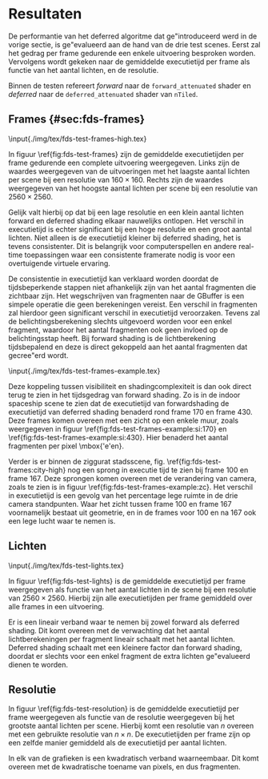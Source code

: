 # Resultaten 

De performantie van het deferred algoritme dat ge\"introduceerd werd in de 
vorige sectie, is ge\"evalueerd aan de hand van de drie test scenes. Eerst zal
het gedrag per frame gedurende een enkele uitvoering besproken worden.
Vervolgens wordt gekeken naar de gemiddelde executietijd per frame als functie 
van het aantal lichten, en de resolutie.

Binnen de testen refereert *forward* naar de `forward_attenuated` shader en
*deferred* naar de `deferred_attenuated` shader van `nTiled`.

## Frames {#sec:fds-frames}

\input{./img/tex/fds-test-frames-high.tex}

In figuur \ref{fig:fds-test-frames} zijn de gemiddelde executietijden per frame
gedurende een complete uitvoering weergegeven. Links zijn de waardes weergegeven 
van de uitvoeringen met het laagste aantal lichten per scene bij een resolutie 
van $160 \times 160$. Rechts zijn de waardes weergegeven van het hoogste aantal 
lichten per scene bij een resolutie van $2560 \times 2560$.  

Gelijk valt hierbij op dat bij een lage resolutie en een klein aantal lichten 
forward en deferred shading elkaar nauwelijks ontlopen. Het verschil in 
executietijd is echter significant bij een hoge resolutie en een groot aantal
lichten. Niet alleen is de executietijd kleiner bij deferred shading, het is 
tevens consistenter. Dit is belangrijk voor computerspellen en andere real-time
toepassingen waar een consistente framerate nodig is voor een overtuigende 
virtuele ervaring. 

De consistentie in executietijd kan verklaard worden doordat de tijdsbeperkende 
stappen niet afhankelijk zijn van het aantal fragmenten die zichtbaar zijn.
Het wegschrijven van fragmenten naar de GBuffer is een simpele operatie die 
geen berekeningen vereist. Een verschil in fragmenten zal hierdoor geen 
significant verschil in executietijd veroorzaken. Tevens zal de 
belichtingsberekening slechts uitgevoerd worden voor een enkel fragment, 
waardoor het aantal fragmenten ook geen invloed op de belichtingsstap heeft. 
Bij forward shading is de lichtberekening tijdsbepalend en deze is direct 
gekoppeld aan het aantal fragmenten dat gecree\"erd wordt. 

\input{./img/tex/fds-test-frames-example.tex}

Deze koppeling tussen visibiliteit en shadingcomplexiteit is dan ook direct 
terug te zien in het tijdsgedrag van forward shading. Zo is in de indoor
spaceship scene te zien dat de executietijd van forwardshading de executietijd
van deferred shading benaderd rond frame 170 en frame 430. Deze frames komen
overeen met een zicht op een enkele muur, zoals weergegeven in figuur 
\ref{fig:fds-test-frames-example:si:170} en \ref{fig:fds-test-frames-example:si:430}.
Hier benaderd het aantal fragmenten per pixel \mbox{\'e\'en}.

Verder is er binnen de ziggurat stadsscene, fig. \ref{fig:fds-test-frames:city-high}
nog een sprong in executie tijd te zien bij frame 100 en frame 167. Deze 
sprongen komen overeen met de verandering van camera, zoals te zien is in figuur
\ref{fig:fds-test-frames-example:zc}. Het verschil in executietijd is een gevolg
van het percentage lege ruimte in de drie camera standpunten. Waar het zicht 
tussen frame 100 en frame 167 voornamelijk bestaat uit geometrie, en in de 
frames voor 100 en na 167 ook een lege lucht waar te nemen is.

## Lichten

\input{./img/tex/fds-test-lights.tex}

In figuur \ref{fig:fds-test-lights} is de gemiddelde executietijd per frame
weergegeven als  functie van het aantal lichten in de scene bij een resolutie
van $2560 \times 2560$. Hierbij zijn alle executietijden per frame gemiddeld 
over alle frames in een uitvoering.

Er is een lineair verband waar te nemen bij zowel forward als deferred shading.
Dit komt overeen met de verwachting dat het aantal lichtberekeningen per fragment
lineair schaalt met het aantal lichten. Deferred shading schaalt met een kleinere
factor dan forward shading, doordat er slechts voor een enkel fragment de extra
lichten ge\"evalueerd dienen te worden.

## Resolutie

In figuur \ref{fig:fds-test-resolution} is de gemiddelde executietijd per frame
weergegeven als functie van de resolutie weergegeven bij het grootste aantal 
lichten per scene. Hierbij komt een resolutie van $n$ overeen met een gebruikte
resolutie van $n \times n$. De executietijden per frame zijn op een zelfde manier
gemiddeld als de executietijd per aantal lichten. 

In elk van de grafieken is een kwadratisch verband waarneembaar. Dit komt 
overeen met de kwadratische toename van pixels, en dus fragmenten.

